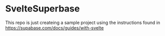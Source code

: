 # SvelteSuperbase 

 This repo is just createing a sample project using the instructions found in 
 https://supabase.com/docs/guides/with-svelte